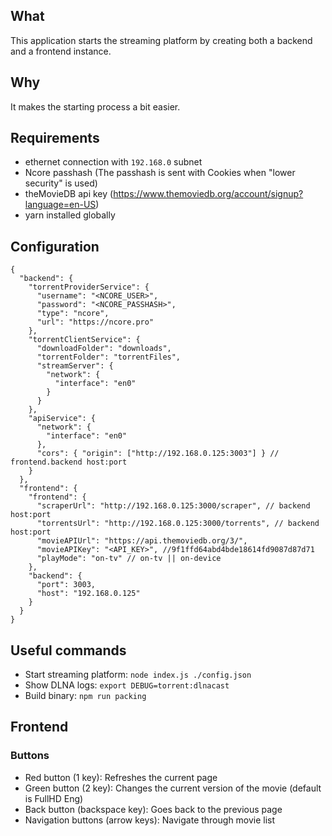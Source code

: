 ## What

This application starts the streaming platform by creating both a backend and a frontend instance.

## Why

It makes the starting process a bit easier.

## Requirements

- ethernet connection with `192.168.0` subnet
- Ncore passhash (The passhash is sent with Cookies when "lower security" is used)
- theMovieDB api key (https://www.themoviedb.org/account/signup?language=en-US)
- yarn installed globally

## Configuration

```
{
  "backend": {
    "torrentProviderService": {
      "username": "<NCORE_USER>",
      "password": "<NCORE_PASSHASH>",
      "type": "ncore",
      "url": "https://ncore.pro"
    },
    "torrentClientService": {
      "downloadFolder": "downloads",
      "torrentFolder": "torrentFiles",
      "streamServer": {
        "network": {
          "interface": "en0"
        }
      }
    },
    "apiService": {
      "network": {
        "interface": "en0"
      },
      "cors": { "origin": ["http://192.168.0.125:3003"] } // frontend.backend host:port
    }
  },
  "frontend": {
    "frontend": {
      "scraperUrl": "http://192.168.0.125:3000/scraper", // backend host:port
      "torrentsUrl": "http://192.168.0.125:3000/torrents", // backend host:port
      "movieAPIUrl": "https://api.themoviedb.org/3/",
      "movieAPIKey": "<API_KEY>", //9f1ffd64abd4bde18614fd9087d87d71
      "playMode": "on-tv" // on-tv || on-device
    },
    "backend": {
      "port": 3003,
      "host": "192.168.0.125"
    }
  }
}
```

## Useful commands

- Start streaming platform: `node index.js ./config.json`
- Show DLNA logs: `export DEBUG=torrent:dlnacast`
- Build binary: `npm run packing`

## Frontend

### Buttons

- Red button (1 key): Refreshes the current page
- Green button (2 key): Changes the current version of the movie (default is FullHD Eng)
- Back button (backspace key): Goes back to the previous page
- Navigation buttons (arrow keys): Navigate through movie list
